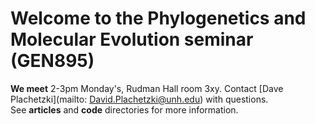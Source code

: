 # Welcome to the Phylogenetics and Molecular Evolution seminar (GEN895)
**We meet** 2-3pm Monday's, Rudman Hall room 3xy.
Contact [Dave Plachetzki](mailto: David.Plachetzki@unh.edu) with questions.  
See **articles** and **code** directories for more information.

